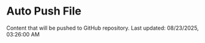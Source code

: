 # Auto Push File

Content that will be pushed to GitHub repository.
Last updated: 08/23/2025, 03:26:00 AM